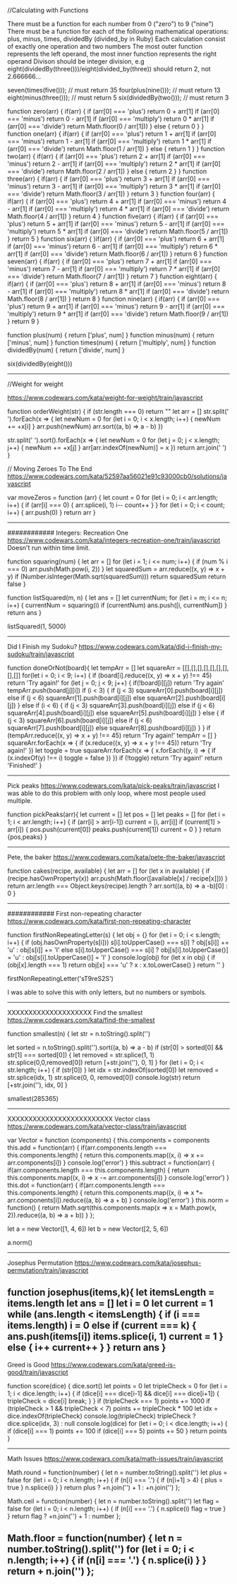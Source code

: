 //Calculating with Functions

There must be a function for each number from 0 ("zero") to 9 ("nine")
There must be a function for each of the following mathematical operations: plus, minus, times, dividedBy (divided_by in Ruby)
Each calculation consist of exactly one operation and two numbers
The most outer function represents the left operand, the most inner function represents the right operand
Divison should be integer division, e.g eight(dividedBy(three()))/eight(divided_by(three)) should return 2, not 2.666666...

seven(times(five())); // must return 35
four(plus(nine())); // must return 13
eight(minus(three())); // must return 5
six(dividedBy(two())); // must return 3

function zero(arr) {
  if(arr) {
    if (arr[0] === 'plus') return 0 + arr[1]
    if (arr[0] === 'minus') return 0 - arr[1]
    if (arr[0] === 'multiply') return 0 * arr[1]
    if (arr[0] === 'divide') return Math.floor(0 / arr[1]))
  } else {
    return 0
  }
}
function one(arr) {
  if(arr) {
    if (arr[0] === 'plus') return 1 + arr[1]
    if (arr[0] === 'minus') return 1 - arr[1]
    if (arr[0] === 'multiply') return 1 * arr[1]
    if (arr[0] === 'divide') return Math.floor(1 / arr[1])
  } else {
    return 1
  }
}
function two(arr) {
  if(arr) {
    if (arr[0] === 'plus') return 2 + arr[1]
    if (arr[0] === 'minus') return 2 - arr[1]
    if (arr[0] === 'multiply') return 2 * arr[1]
    if (arr[0] === 'divide') return Math.floor(2 / arr[1])
  } else {
    return 2
  }
}
function three(arr) {
  if(arr) {
    if (arr[0] === 'plus') return 3 + arr[1]
    if (arr[0] === 'minus') return 3 - arr[1]
    if (arr[0] === 'multiply') return 3 * arr[1]
    if (arr[0] === 'divide') return Math.floor(3 / arr[1])
  } 
    return 3
}
function four(arr) {
  if(arr) {
    if (arr[0] === 'plus') return 4 + arr[1]
    if (arr[0] === 'minus') return 4 - arr[1]
    if (arr[0] === 'multiply') return 4 * arr[1]
    if (arr[0] === 'divide') return Math.floor(4 / arr[1])
  } 
    return 4
}
function five(arr) {
  if(arr) {
    if (arr[0] === 'plus') return 5 + arr[1]
    if (arr[0] === 'minus') return 5 - arr[1]
    if (arr[0] === 'multiply') return 5 * arr[1]
    if (arr[0] === 'divide') return Math.floor(5 / arr[1])
  } 
    return 5
}
function six(arr) {
  )if(arr) {
    if (arr[0] === 'plus') return 6 + arr[1]
    if (arr[0] === 'minus') return 6 - arr[1]
    if (arr[0] === 'multiply') return 6 * arr[1]
    if (arr[0] === 'divide') return Math.floor(6 / arr[1])
  } 
    return 6
}
function seven(arr) {
  if(arr) {
    if (arr[0] === 'plus') return 7 + arr[1]
    if (arr[0] === 'minus') return 7 - arr[1]
    if (arr[0] === 'multiply') return 7 * arr[1]
    if (arr[0] === 'divide') return Math.floor(7 / arr[1])
  } 
    return 7
}
function eight(arr) {
  if(arr) {
    if (arr[0] === 'plus') return 8 + arr[1]
    if (arr[0] === 'minus') return 8 - arr[1]
    if (arr[0] === 'multiply') return 8 * arr[1]
    if (arr[0] === 'divide') return Math.floor(8 / arr[1])
  } 
    return 8
}
function nine(arr) {
  if(arr) {
    if (arr[0] === 'plus') return 9 + arr[1]
    if (arr[0] === 'minus') return 9 - arr[1]
    if (arr[0] === 'multiply') return 9 * arr[1]
    if (arr[0] === 'divide') return Math.floor(9 / arr[1])
  } 
    return 9
}

function plus(num) {
  return ['plus', num]
}
function minus(num) {
  return ['minus', num]
}
function times(num) {
  return ['multiply', num]
}
function dividedBy(num) {
  return ['divide', num]
}

six(dividedBy(eight()))


---------------------------------------------------------


//Weight for weight

https://www.codewars.com/kata/weight-for-weight/train/javascript

function orderWeight(str) {
  if (str.length === 0) return ""
  let arr = []
  str.split(' ').forEach(x => {
    let newNum = 0
    for (let i = 0; i < x.length; i++) {
      newNum += +x[i]
    }
    arr.push(newNum)
    arr.sort((a, b) => a - b)
  })

  str.split(' ').sort().forEach(x => {
    let newNum = 0
    for (let j = 0; j < x.length; j++) {
      newNum += +x[j]
    }
    arr[arr.indexOf(newNum)] = x
  })
  return arr.join(' ')
}


// Moving Zeroes To The End
https://www.codewars.com/kata/52597aa56021e91c93000cb0/solutions/javascript

var moveZeros = function (arr) {
  let count = 0
  for (let i = 0; i < arr.length; i++) {
    if (arr[i] === 0) {
      arr.splice(i, 1)
      i--
      count++
    }
  }
  for (let i = 0; i < count; i++) {
    arr.push(0)
  }
  return arr
}

--------------------------------------------------------------------------
############
Integers: Recreation One
https://www.codewars.com/kata/integers-recreation-one/train/javascript
Doesn't run within time limit.

function squaring(num) {
  let arr = []
  for (let i = 1; i <= num; i++) {
    if (num % i === 0) arr.push(Math.pow(i, 2))
  }
  let squaredSum = arr.reduce((x, y) => x + y)
  if (Number.isInteger(Math.sqrt(squaredSum))) return squaredSum
  return false
}

function listSquared(m, n) {
  let ans = []
  let currentNum;
  for (let i = m; i <= n; i++) {
    currentNum = squaring(i)
    if (currentNum) ans.push([i, currentNum]) 
  }
  return ans
}

listSquared(1, 5000)


----------------------------------------------------------------------
Did I Finish my Sudoku?
https://www.codewars.com/kata/did-i-finish-my-sudoku/train/javascript


function doneOrNot(board){
  let tempArr = []
  let squareArr = [[],[],[],[],[],[],[],[],[]]
  for(let i = 0; i < 9; i++) {
    if (board[i].reduce((x, y) => x + y) !== 45) return 'Try again!'
    for (let j = 0; j < 9; j++) {
      if(!board[i][j]) return 'Try again'
      tempArr.push(board[j][i])
      if (i < 3) {
        if (j < 3) squareArr[0].push(board[i][j])
        else if (j < 6) squareArr[1].push(board[i][j])
        else squareArr[2].push(board[i][j])
      }
      else if (i < 6) {
        if (j < 3) squareArr[3].push(board[i][j])
        else if (j < 6) squareArr[4].push(board[i][j])
        else squareArr[5].push(board[i][j])
      } else {
          if (j < 3) squareArr[6].push(board[i][j])
          else if (j < 6) squareArr[7].push(board[i][j])
          else squareArr[8].push(board[i][j])
      }
    }
    if (tempArr.reduce((x, y) => x + y) !== 45) return 'Try again!'
    tempArr = []
  }
  squareArr.forEach(x => {
    if (x.reduce((x, y) => x + y !== 45)) return 'Try again!'
  })
  let toggle = true
  squareArr.forEach(x => {
    x.forEach((y, i) => {
      if (x.indexOf(y) !== i) toggle = false
    })
  })
  if (!toggle) return 'Try again!'
  return 'Finished!'
}

-----------------------------------------------------------------------
Pick peaks
https://www.codewars.com/kata/pick-peaks/train/javascript
I was able to do this problem with only loop, where most people used multiple.

function pickPeaks(arr){
  let current = []
  let pos = []
  let peaks = []
  for (let i = 1; i < arr.length; i++) {
    if (arr[i] > arr[i-1]) current = [i, arr[i]]
    if (current[1] > arr[i]) {
      pos.push(current[0])
      peaks.push(current[1])
      current = 0
    }
  }
  return {pos,peaks}
}

----------------------------------------------------------------------
Pete, the baker
https://www.codewars.com/kata/pete-the-baker/javascript

function cakes(recipe, available) {
  let arr = []
  for (let x in available) {
    if (recipe.hasOwnProperty(x)) arr.push(Math.floor([available[x] / recipe[x]]))
  }
  return arr.length === Object.keys(recipe).length ? arr.sort((a, b) => a -b)[0] : 0
}

----------------------------------------------------------------------
############
First non-repeating character
https://www.codewars.com/kata/first-non-repeating-character

function firstNonRepeatingLetter(s) {
  let obj = {}
  for (let i = 0; i < s.length; i++) {
    if (obj.hasOwnProperty(s[i])) s[i].toUpperCase() === s[i] ? obj[s[i]] += 'u' : obj[s[i]] += 'l'
    else s[i].toUpperCase() === s[i] ? obj[s[i].toUpperCase()] = 'u' : obj[s[i].toUpperCase()] = 'l'
  }
  console.log(obj)
  for (let x in obj) {
    if (obj[x].length === 1) return obj[x] === 'u' ? x : x.toLowerCase() 
  }
  return ''
}

firstNonRepeatingLetter('sT9reS2S')

I was able to solve this with only letters, but no numbers or symbols.


----------------------------------------------------------------------
XXXXXXXXXXXXXXXXXXXX
Find the smallest
https://www.codewars.com/kata/find-the-smallest

function smallest(n) {
  let str = n.toString().split('')
  
  let sorted = n.toString().split('').sort((a, b) => a - b)
  if (str[0] > sorted[0] && str[1] === sorted[0]) {
    let removed = str.splice(1, 1)
    str.splice(0,0,removed[0])
    return [+str.join(''), 0, 1]
  }
  for (let i = 0; i < str.length; i++) {
    if (str[0])
  }
  let idx = str.indexOf(sorted[0])
  let removed = str.splice(idx, 1)
  str.splice(0, 0, removed[0])
  console.log(str)
  return [+str.join(''), idx, 0]
}

smallest(285365)


----------------------------------------------------------------------
XXXXXXXXXXXXXXXXXXXXXXXXX
Vector class
https://www.codewars.com/kata/vector-class/train/javascript

var Vector = function (components) {
  this.components = components
  this.add = function(arr) {
    if(arr.components.length === this.components.length) {
      return this.components.map((x, i) => x += arr.components[i])
    }
    console.log('error')
  }
  this.subtract = function(arr) {
    if(arr.components.length === this.components.length) {
      return this.components.map((x, i) => x -= arr.components[i])
    }
    console.log('error')
  }
  this.dot = function(arr) {
    if(arr.components.length === this.components.length) {
      return this.components.map((x, i) => x *= arr.components[i]).reduce((a, b) => a + b)
    }
    console.log('error')
  }
  this.norm = function() {
    return Math.sqrt(this.components.map(x => x = Math.pow(x, 2)).reduce((a, b) => a + b))
  }
};

let a = new Vector([1, 4, 6])
let b = new Vector([2, 5, 6])

a.norm()


----------------------------------------------------------------------
Josephus Permutation
https://www.codewars.com/kata/josephus-permutation/train/javascript

function josephus(items,k){
  let itemsLength = items.length
  let ans = []
  let i = 0
  let current = 1
  while (ans.length < itemsLength) {
    if (i === items.length) i = 0
      else if (current === k) {
      ans.push(items[i])
      items.splice(i, 1)
      current = 1
    } else {
      i++
      current++
    }
  }
  return ans
}
----------------------------------------------------------------------
Greed is Good
https://www.codewars.com/kata/greed-is-good/train/javascript

function score(dice) {
  dice.sort()
  let points = 0
  let tripleCheck = 0
  for (let i = 1; i < dice.length; i++) {
    if (dice[i] === dice[i-1] && dice[i] === dice[i+1]) {
      tripleCheck = dice[i]
      break;
    }
  }
  if (tripleCheck === 1) points += 1000
  if (tripleCheck > 1 && tripleCheck < 7) points += tripleCheck * 100
  let idx = dice.indexOf(tripleCheck)
  console.log(tripleCheck)
  tripleCheck ? dice.splice(idx, 3) : null
  console.log(dice)
  for (let i = 0; i < dice.length; i++) {
    if (dice[i] === 1) points += 100
    if (dice[i] === 5) points += 50
  }
  return points
}

----------------------------------------------------------------------
Math Issues
https://www.codewars.com/kata/math-issues/train/javascript

Math.round = function(number) {
  let n = number.toString().split('')
  let plus = false
  for (let i = 0; i < n.length; i++) {
    if (n[i] === '.') {
      if (n[i+1] > 4) {
        plus = true
      }
      n.splice(i)
    }
  }
  return plus ? +n.join('') + 1 : +n.join('')
};

Math.ceil = function(number) {
  let n = number.toString().split('')
  let flag = false
  for (let i = 0; i < n.length; i++) {
    if (n[i] === '.') {
        n.splice(i)
        flag = true
    }
  }
  return flag ? +n.join('') + 1 : number
};

Math.floor = function(number) {
    let n = number.toString().split('')
  for (let i = 0; i < n.length; i++) {
    if (n[i] === '.') {
        n.splice(i)
    }
  }
  return + n.join('')
};
----------------------------------------------------------------------
